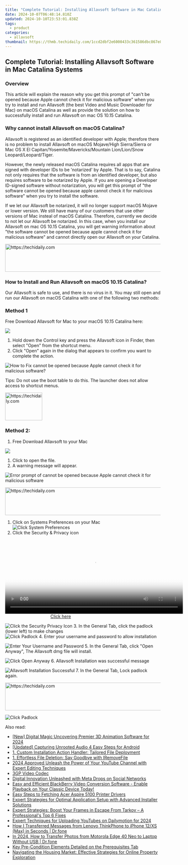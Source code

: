 ```yaml
---
title: "Complete Tutorial: Installing Allavsoft Software in Mac Catalina Systems"
date: 2024-10-07T06:48:14.810Z
updated: 2024-10-10T23:53:01.838Z
tags:
  - product
categories:
  - allavsoft
thumbnail: https://thmb.techidaily.com/1ccd2dbf2e6000433c361586dbc867e80efe1088f86d15f3203e5baee21b7684.jpg
---
```


## Complete Tutorial: Installing Allavsoft Software in Mac Catalina Systems

### Overview

This article will explain the reason why you get this prompt of "can't be opened because Apple cannot check it for malicious software" when you try to install and run Allavsoft (the best Video and Music Downloader for Mac) on macOS Catalina as well as provide the solution on how to successfully install and run Allavsoft on mac OS 10.15 Catalina.

### Why cannot install Allavsoft on macOS Catalina?

Allavsoft is registered as an identified developer with Apple; therefore there is no problem to install Allavsoft on macOS Mojave/High Sierra/Sierra or Mac OS X El Capitan/Yosemite/Mavericks/Mountain Lion/Lion/Snow Leopard/Leopard/Tiger.

However, the newly released macOS Catalina requires all apps that are signed with developer IDs to be 'notarized' by Apple. That is to say, Catalina not only requires that the software is from an identified developer, but also requires software to be notarized by Apple. If you are opening a Developer ID-signed software without notarization, you will get this prompt of "the software cannot be opened because apple cannot check it for malicious software" when you try to install the software.

If we let our Allavsoft be notarized, it will no longer support macOS Mojave or lower version. We still have many of our customers that use other versions of Mac insteal of macOS Catalina. Therefore, currently we decide to not let our Allavsoft be notarized. In this case, when you install our Allavsoft on mac OS 10.15 Catalina, you will get warning information about "the software cannot be opened because apple cannot check it for malicious software" and cannot directly open our Allavsoft on your Catalina.

<!-- affiliate ads begin -->
<a href="https://aligracehair.sjv.io/c/5597632/1997680/19272" target="_top" id="1997680">
  <img src="//a.impactradius-go.com/display-ad/19272-1997680" border="0" alt="https://techidaily.com" width="728" height="90"/>
</a>
<img height="0" width="0" src="https://aligracehair.sjv.io/i/5597632/1997680/19272" style="position:absolute;visibility:hidden;" border="0" />
<!-- affiliate ads end -->

### How to Install and Run Allavsoft on macOS 10.15 Catalina?

Our Allavsoft is safe to use, and there is no virus in it. You may still open and run our Allavsoft on macOS Catalina with one of the following two methods:

### Method 1

Free Download Allavsoft for Mac to your macOS 10.15 Catalina here:

[![](https://www.allavsoft.com/how-to/../images/how-to/free-download-mac.jpg)](https://tools.techidaily.com/allavsoft/products/)

1. Hold down the Control key and press the Allavsoft icon in Finder, then select "Open" from the shortcut menu.
2. Click "Open" again in the dialog that appears to confirm you want to complete the action.

![How to Fix cannot be opened because Apple cannot check it for malicious software?](https://www.allavsoft.com/how-to/../images/how-to/install-allavsoft-on-macos-catalina/right-control-click-open.jpg)

Tips: Do not use the boot table to do this. The launcher does not allow access to shortcut menus.

<!-- affiliate ads begin -->
<a href="https://aligracehair.sjv.io/c/5597632/2135394/19272" target="_top" id="2135394">
  <img src="//a.impactradius-go.com/display-ad/19272-2135394" border="0" alt="https://techidaily.com" width="120" height="90"/>
</a>
<img height="0" width="0" src="https://aligracehair.sjv.io/i/5597632/2135394/19272" style="position:absolute;visibility:hidden;" border="0" />
<!-- affiliate ads end -->

### Method 2:

1. Free Download Allavsoft to your Mac

[![](https://www.allavsoft.com/how-to/../images/how-to/free-download-mac.jpg)](https://tools.techidaily.com/allavsoft/products/)

1. Click to open the file.
2. A warning message will appear.

![Error prompt of cannot be opened because Apple cannot check it for malicious software](https://www.allavsoft.com/how-to/../images/how-to/install-allavsoft-on-macos-catalina/cannot-be-opened-because-apple-cannot-check-it-for-malicious-software.jpg)

<!-- affiliate ads begin -->
<a href="https://jalbum-affiliate-program.sjv.io/c/5597632/1584040/17916" target="_top" id="1584040">
  <img src="//a.impactradius-go.com/display-ad/17916-1584040" border="0" alt="https://techidaily.com" width="728" height="90"/>
</a>
<img height="0" width="0" src="https://jalbum-affiliate-program.sjv.io/i/5597632/1584040/17916" style="position:absolute;visibility:hidden;" border="0" />
<!-- affiliate ads end -->

1. Click on Systems Preferences on your Mac  
![Click System Preferences](https://www.allavsoft.com/how-to/../images/how-to/install-allavsoft-on-macos-catalina/click-system-preferences.jpg)
2. Click the Security & Privacy icon  

<!-- affiliate ads begin -->
<span id="1983545">
					<video width="576" height="240" style="cursor:pointer"
           poster="//a.impactradius-go.com/display-clicktoplayimage/1983545.png"
           onclick="if(!this.playClicked){this.play();this.setAttribute('controls',true);this.playClicked=true;}">
	   <source src="//a.impactradius-go.com/display-ad/22993-1983545">
	   <img src="//a.impactradius-go.com/display-clicktoplayimage/1983545.png" style="border: none; height: 100%; width: 100%; object-fit: contain">
	</video>
	<div style="width:360px;text-align:center"><a href="javascript:window.open(decodeURIComponent('https%3A%2F%2Fhomestyler.sjv.io%2Fc%2F5597632%2F1983545%2F22993'), '_blank');void(0);">Click here</a></div>
</span>
<img height="0" width="0" src="https://imp.pxf.io/i/5597632/1983545/22993" style="position:absolute;visibility:hidden;" border="0" />
<!-- affiliate ads end -->

![Click the Security Privacy Icon](https://www.allavsoft.com/how-to/../images/how-to/install-allavsoft-on-macos-catalina/click-the-security-privacy-icon.jpg)
3. In the General Tab, click the padlock (lower left) to make changes  
![Click Padlock](https://www.allavsoft.com/how-to/../images/how-to/install-allavsoft-on-macos-catalina/click-padlock.jpg)
4. Enter your username and password to allow installation  

![Enter Your Username and Password](https://www.allavsoft.com/how-to/../images/how-to/install-allavsoft-on-macos-catalina/enter-your-username-and-password.jpg)
5. In the General Tab, click "Open Anyway", The Allavsoft dmg file will install.  

![Click Open Anyway](https://www.allavsoft.com/how-to/../images/how-to/install-allavsoft-on-macos-catalina/click-open-anyway.jpg)
6. Allavsoft Installation was successful message  

![Allavsoft Installation Successful](https://www.allavsoft.com/how-to/../images/how-to/install-allavsoft-on-macos-catalina/allavsoft-installation-successful.jpg)
7. In the General Tab, Lock padlock again.  

<!-- affiliate ads begin -->
<a href="https://ephamedtechinc.pxf.io/c/5597632/2137208/26400" target="_top" id="2137208">
  <img src="//a.impactradius-go.com/display-ad/26400-2137208" border="0" alt="https://techidaily.com" width="728" height="90"/>
</a>
<img height="0" width="0" src="https://ephamedtechinc.pxf.io/i/5597632/2137208/26400" style="position:absolute;visibility:hidden;" border="0" />
<!-- affiliate ads end -->

![Click Padlock](https://www.allavsoft.com/how-to/../images/how-to/install-allavsoft-on-macos-catalina/click-padlock.jpg)

<ins class="adsbygoogle"
     style="display:block"
     data-ad-format="autorelaxed"
     data-ad-client="ca-pub-7571918770474297"
     data-ad-slot="1223367746"></ins>

<ins class="adsbygoogle"
     style="display:block"
     data-ad-client="ca-pub-7571918770474297"
     data-ad-slot="8358498916"
     data-ad-format="auto"
     data-full-width-responsive="true"></ins>

<span class="atpl-alsoreadstyle">Also read:</span>
<div><ul>
<li><a href="https://fox-helps.techidaily.com/new-digital-magic-uncovering-premier-3d-animation-software-for-2024/"><u>[New] Digital Magic Uncovering Premier 3D Animation Software for 2024</u></a></li>
<li><a href="https://desktop-recording.techidaily.com/updated-capturing-unrooted-audio-4-easy-steps-for-android/"><u>[Updated] Capturing Unrooted Audio 4 Easy Steps for Android</u></a></li>
<li><a href="https://fox-place.techidaily.com/1-custom-installation-action-handler-tailored-file-deployment/"><u>1. Custom Installation Action Handler: Tailored File Deployment</u></a></li>
<li><a href="https://fox-place.techidaily.com/1-effortless-file-deletion-say-goodbye-with-iremovefile/"><u>1. Effortless File Deletion: Say Goodbye with IRemoveFile</u></a></li>
<li><a href="https://youtube-tips.techidaily.com/approved-unleash-the-power-of-your-youtube-channel-with-expert-editing-techniques/"><u>2024 Approved Unleash the Power of Your YouTube Channel with Expert Editing Techniques</u></a></li>
<li><a href="https://fox-place.techidaily.com/3gp-video-codec/"><u>3GP Video Codec</u></a></li>
<li><a href="https://facebook.techidaily.com/digital-innovation-unleashed-with-meta-drops-on-social-networks/"><u>Digital Innovation Unleashed with Meta Drops on Social Networks</u></a></li>
<li><a href="https://fox-place.techidaily.com/easy-and-efficient-blackberry-video-conversion-software-enable-playback-on-your-classic-device-today/"><u>Easy and Efficient BlackBerry Video Conversion Software - Enable Playback on Your Classic Device Today!</u></a></li>
<li><a href="https://hardware-updates.techidaily.com/easy-steps-to-fetching-acer-aspire-5100-printer-drivers/"><u>Easy Steps to Fetching Acer Aspire 5100 Printer Drivers</u></a></li>
<li><a href="https://fox-place.techidaily.com/expert-strategies-for-optimal-application-setup-with-advanced-installer-solutions/"><u>Expert Strategies for Optimal Application Setup with Advanced Installer Solutions</u></a></li>
<li><a href="https://program-issues.techidaily.com/expert-strategies-boost-your-frames-in-escape-from-tarkov-a-professionals-top-6-fixes/"><u>Expert Strategies: Boost Your Frames in Escape From Tarkov – A Professional's Top 6 Fixes</u></a></li>
<li><a href="https://youtube-stream.techidaily.com/expert-techniques-for-uploading-youtubes-on-dailymotion-for-2024/"><u>Expert Techniques for Uploading YouTubes on Dailymotion for 2024</u></a></li>
<li><a href="https://blog-min.techidaily.com/how-i-transferred-messages-from-lenovo-thinkphone-to-iphone-12xs-max-in-seconds-drfone-by-drfone-transfer-from-android-transfer-from-android/"><u>How I Transferred Messages from Lenovo ThinkPhone to iPhone 12/XS (Max) in Seconds | Dr.fone</u></a></li>
<li><a href="https://android-transfer.techidaily.com/in-2024-how-to-transfer-photos-from-motorola-edge-40-neo-to-laptop-without-usb-drfone-by-drfone-transfer-from-android-transfer-from-android/"><u>In 2024, How to Transfer Photos from Motorola Edge 40 Neo to Laptop Without USB | Dr.fone</u></a></li>
<li><a href="https://fox-place.techidaily.com/key-pre-condition-elements-detailed-on-the-prerequisites-tab/"><u>Key Pre-Condition Elements Detailed on the Prerequisites Tab</u></a></li>
<li><a href="https://fox-place.techidaily.com/navigating-the-housing-market-effective-strategies-for-online-property-exploration/"><u>Navigating the Housing Market: Effective Strategies for Online Property Exploration</u></a></li>
</ul></div>

